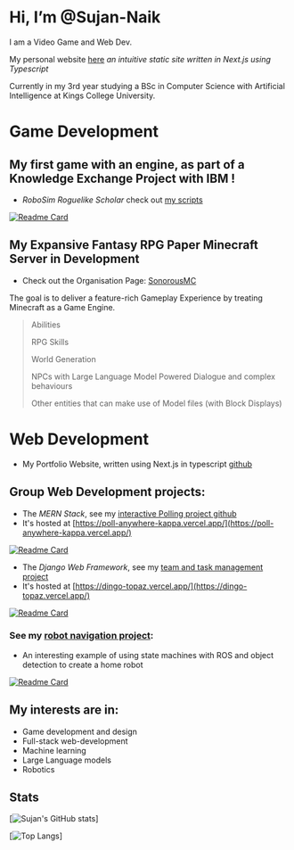 # Hi, I’m @Sujan-Naik
I am a Video Game and Web Dev.

My personal website [here](https://sujan-naik.github.io/) *an intuitive static site written in Next.js using Typescript*

Currently in my 3rd year studying a BSc in Computer Science with Artificial Intelligence at Kings College University.

# Game Development

## My first game with an engine, as part of a Knowledge Exchange Project with IBM !
- *RoboSim Roguelike Scholar* check out [my scripts](https://github.com/Sujan-Naik/RoboSim-Roguelike-Scholar) 

[![Readme Card](https://github-readme-stats.vercel.app/api/pin/?username=Sujan-Naik&repo=RoboSim-Roguelike-Scholar&show_icons=true&theme=transparent&hide_rank=true)](https://github.com/Sujan-Naik/RoboSim-Roguelike-Scholar)

## My Expansive Fantasy RPG Paper Minecraft Server in Development
- Check out the Organisation Page: [SonorousMC](https://github.com/SonorousMinecraft)
  
The goal is to deliver a feature-rich Gameplay Experience by treating Minecraft as a Game Engine.

> Abilities
> 
> RPG Skills
> 
> World Generation
> 
> NPCs with Large Language Model Powered Dialogue and complex behaviours
> 
> Other entities that can make use of Model files (with Block Displays)

# Web Development

- My Portfolio Website, written using Next.js in typescript [github](https://github.com/Sujan-Naik/sujan-naik.github.io)

## Group Web Development projects:

  - The *MERN Stack*, see my [interactive Polling project github](https://github.com/Sujan-Naik/poll)
  - It's hosted at [https://poll-anywhere-kappa.vercel.app/](https://poll-anywhere-kappa.vercel.app/)
    
[![Readme Card](https://github-readme-stats.vercel.app/api/pin/?username=Sujan-Naik&repo=poll&show_icons=true&theme=transparent&hide_rank=true)](https://github.com/Sujan-Naik/poll)

  - The *Django Web Framework*, see my [team and task management project](https://github.com/Sujan-Naik/dingo)
  - It's hosted at [https://dingo-topaz.vercel.app/](https://dingo-topaz.vercel.app/)
        
[![Readme Card](https://github-readme-stats.vercel.app/api/pin/?username=Sujan-Naik&repo=dingo&show_icons=true&theme=transparent&hide_rank=true)](https://github.com/Sujan-Naik/dingo)

### See my [robot navigation project](https://github.com/Sujan-Naik/ros-navigator):
  - An interesting example of using state machines with ROS and object detection to create a home robot
    
[![Readme Card](https://github-readme-stats.vercel.app/api/pin/?username=Sujan-Naik&repo=ros-navigator&show_icons=true&theme=transparent&hide_rank=true)](https://github.com/Sujan-Naik/ros-navigator)


## My interests are in:
  - Game development and design
  - Full-stack web-development
  - Machine learning
  - Large Language models
  - Robotics


## Stats
[![Sujan's GitHub stats](https://github-readme-stats.vercel.app/api?username=Sujan-Naik&show_icons=true&theme=transparent&hide_rank=true)]

[![Top Langs](https://github-readme-stats.vercel.app/api/top-langs/?username=Sujan-Naik&theme=transparent&hide_progress=true)]
